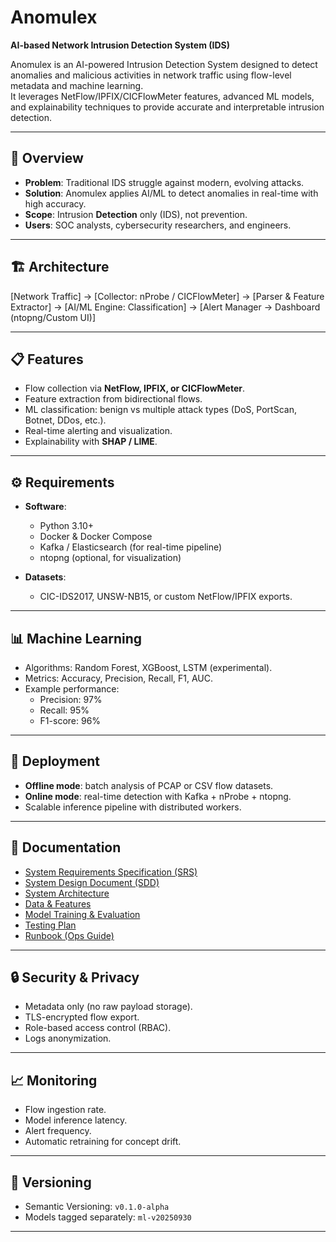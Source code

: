 # Anomulex  
**AI-based Network Intrusion Detection System (IDS)**  

Anomulex is an AI-powered Intrusion Detection System designed to detect anomalies and malicious activities in network traffic using flow-level metadata and machine learning.  
It leverages NetFlow/IPFIX/CICFlowMeter features, advanced ML models, and explainability techniques to provide accurate and interpretable intrusion detection.  

---

## 🚀 Overview
- **Problem**: Traditional IDS struggle against modern, evolving attacks.  
- **Solution**: Anomulex applies AI/ML to detect anomalies in real-time with high accuracy.  
- **Scope**: Intrusion **Detection** only (IDS), not prevention.  
- **Users**: SOC analysts, cybersecurity researchers, and engineers.  

---

## 🏗️ Architecture

[Network Traffic]
→
[Collector: nProbe / CICFlowMeter]
→
[Parser & Feature Extractor]
→
[AI/ML Engine: Classification]
→
[Alert Manager → Dashboard (ntopng/Custom UI)]

---

## 📋 Features
- Flow collection via **NetFlow, IPFIX, or CICFlowMeter**.  
- Feature extraction from bidirectional flows.  
- ML classification: benign vs multiple attack types (DoS, PortScan, Botnet, DDos, etc.).  
- Real-time alerting and visualization.  
- Explainability with **SHAP / LIME**.  

---

## ⚙️ Requirements
- **Software**:  
  - Python 3.10+  
  - Docker & Docker Compose  
  - Kafka / Elasticsearch (for real-time pipeline)  
  - ntopng (optional, for visualization)  

- **Datasets**:  
  - CIC-IDS2017, UNSW-NB15, or custom NetFlow/IPFIX exports.  

---

## 📊 Machine Learning
- Algorithms: Random Forest, XGBoost, LSTM (experimental).  
- Metrics: Accuracy, Precision, Recall, F1, AUC.  
- Example performance:  
  - Precision: 97%  
  - Recall: 95%  
  - F1-score: 96%  

---

## 🔧 Deployment
- **Offline mode**: batch analysis of PCAP or CSV flow datasets.  
- **Online mode**: real-time detection with Kafka + nProbe + ntopng.  
- Scalable inference pipeline with distributed workers.  

---

## 📑 Documentation
- [System Requirements Specification (SRS)](docs/SRS.md)  
- [System Design Document (SDD)](docs/SDD.md)
- [System Architecture](docs/SYSTEM_ARCHITECTURE.md) 
- [Data & Features](docs/DATA_FEATURES.md)  
- [Model Training & Evaluation](docs/MODELS.md)  
- [Testing Plan](docs/TESTING.md)  
- [Runbook (Ops Guide)](docs/RUNBOOK.md)
 

---

## 🔒 Security & Privacy
- Metadata only (no raw payload storage).  
- TLS-encrypted flow export.  
- Role-based access control (RBAC).  
- Logs anonymization.  

---

## 📈 Monitoring
- Flow ingestion rate.  
- Model inference latency.  
- Alert frequency.  
- Automatic retraining for concept drift.  

---

## 📌 Versioning
- Semantic Versioning: `v0.1.0-alpha`  
- Models tagged separately: `ml-v20250930`  

---


